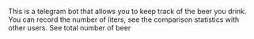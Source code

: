 This is a telegram bot that allows you to keep track of the beer you drink. 
You can record the number of liters, see the comparison statistics with other users. See total number of beer
